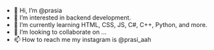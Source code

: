 - 👋 Hi, I’m @prasia
- 👀 I’m interested in backend development.
- 🌱 I’m currently learning HTML, CSS, JS, C#, C++, Python, and more.
- 💞️ I’m looking to collaborate on ...
- 📫 How to reach me my instagram is @prasi_aah

<!---
prasia/prasia is a ✨ special ✨ repository because its `README.md` (this file) appears on your GitHub profile.
You can click the Preview link to take a look at your changes.
--->
